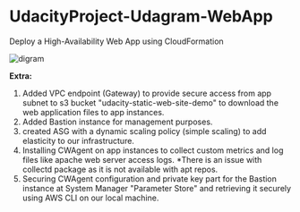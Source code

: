 # UdacityProject-Udagram-WebApp
Deploy a High-Availability Web App using CloudFormation

![digram](https://github.com/mo-qassem/UdacityProject-Udagram-WebApp/blob/d4565ed2ba9f4468a0d243bca71e18c94e30819a/Diagram.png)

 **Extra:**

  1. Added VPC endpoint (Gateway) to provide secure access from app subnet to s3 bucket "udacity-static-web-site-demo" to download the web application files to app instances.
  2. Added Bastion instance for management purposes.
  3. created ASG with a dynamic scaling policy (simple scaling) to add elasticity to our infrastructure.
  4. Installing CWAgent on app instances to collect custom metrics and log files like apache web server access logs.
     *There is an issue with collectd package as it is not available with apt repos.
  5. Securing CWAgent configuration and private key part for the Bastion instance at System Manager "Parameter Store" and retrieving it securely using AWS CLI on our local machine.
